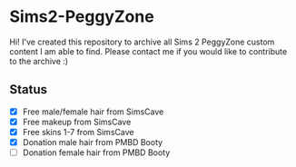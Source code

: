 # Sims2-PeggyZone
Hi! I've created this repository to archive all Sims 2 PeggyZone custom content I am able to find. Please contact me if you would like to contribute to the archive :)

## Status

- [x] Free male/female hair from SimsCave
- [x] Free makeup from SimsCave
- [x] Free skins 1-7 from SimsCave
- [x] Donation male hair from PMBD Booty
- [ ] Donation female hair from PMBD Booty
